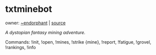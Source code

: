 txtminebot
==========

owner: [~endorphant](https://tilde.town/~endorphant) | [source](https://github.com/modgethanc/plaintxtmines/tree/master)

*A dystopian fantasy mining adventure.*

Commands: !init, !open, !mines, !strike {mine}, !report, !fatigue, !grovel, !rankings, !info
